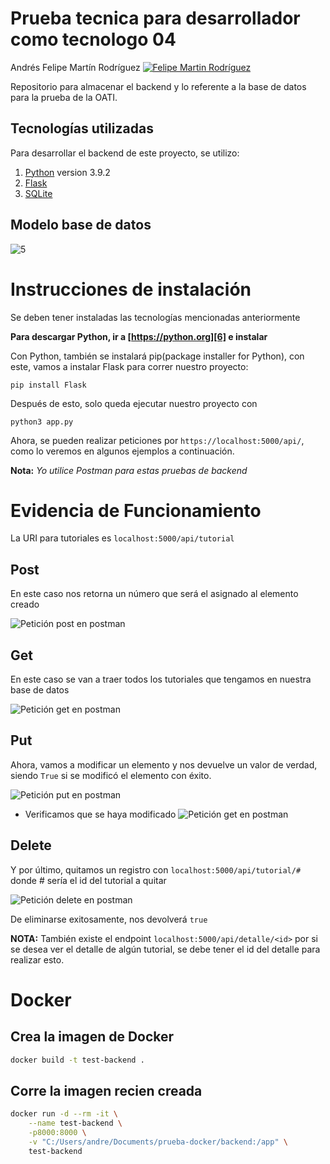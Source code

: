#  **Prueba tecnica para desarrollador como tecnologo 04**

Andrés Felipe Martín Rodríguez [![Felipe Martin Rodríguez](https://img.shields.io/badge/felimarod-github-blue?style=flat-square)][1]


Repositorio para almacenar el backend y lo referente a la base de datos para la prueba de la OATI.

## Tecnologías utilizadas
Para desarrollar el backend de este proyecto, se utilizo:

1. [Python][6] version 3.9.2
2. [Flask][3]
2. [SQLite][4]

## Modelo base de datos

![5]

# Instrucciones de instalación

Se deben tener instaladas las tecnologías mencionadas anteriormente

**Para descargar Python, ir a [https://python.org][6] e instalar**

Con Python, también se instalará pip(package installer for Python), con este, vamos a instalar Flask para correr nuestro proyecto:
    
    pip install Flask

Después de esto, solo queda ejecutar nuestro proyecto con

    python3 app.py

Ahora, se pueden realizar peticiones por `https://localhost:5000/api/`, como lo veremos en algunos ejemplos a continuación.

**Nota:** _Yo utilice Postman para estas pruebas de backend_

# Evidencia de Funcionamiento

La URI para tutoriales es `localhost:5000/api/tutorial`

## Post
En este caso nos retorna un número que será el asignado al elemento creado

![Petición post en postman](docs/assets/images/2023-10-24_09-34-17_Post.png)

## Get

En este caso se van a traer todos los tutoriales que tengamos en nuestra base de datos

![Petición get en postman](docs/assets/images/2023-10-24_09-34-40_Get.png)

## Put

Ahora, vamos a modificar un elemento y nos devuelve un valor de verdad, siendo `True` si se modificó el elemento con éxito.

![Petición put en postman](docs/assets/images/2023-10-24_09-45-05_Put.png)

- Verificamos que se haya modificado
![Petición get en postman](docs/assets/images/2023-10-24_09-45-19_Get.png)

## Delete

Y por último, quitamos un registro con `localhost:5000/api/tutorial/#` donde # sería el id del tutorial a quitar

![Petición delete en postman](docs/assets/images/2023-10-24_09-52-55_Delete.png)

De eliminarse exitosamente, nos devolverá `true`

**NOTA:** También existe el endpoint `localhost:5000/api/detalle/<id>` por si se desea ver el detalle de algún tutorial, se debe tener el id del detalle para realizar esto.

#  Docker 
## Crea la imagen de Docker 
```sh
docker build -t test-backend .
```

## Corre la imagen recien creada 
```sh
docker run -d --rm -it \
    --name test-backend \
    -p8000:8000 \
    -v "C:/Users/andre/Documents/prueba-docker/backend:/app" \
    test-backend
```


 [1]:https://gitlab.com/felimarod
 [2]:https://github.com/felimarod/prueba-desarrollador-backend.git
 [3]:https://flask.palletsprojects.com/en/3.0.x/
 [4]:https://www.sqlite.org/index.html
 [5]:docs/assets/images/BD.png
 [6]:https://www.python.org